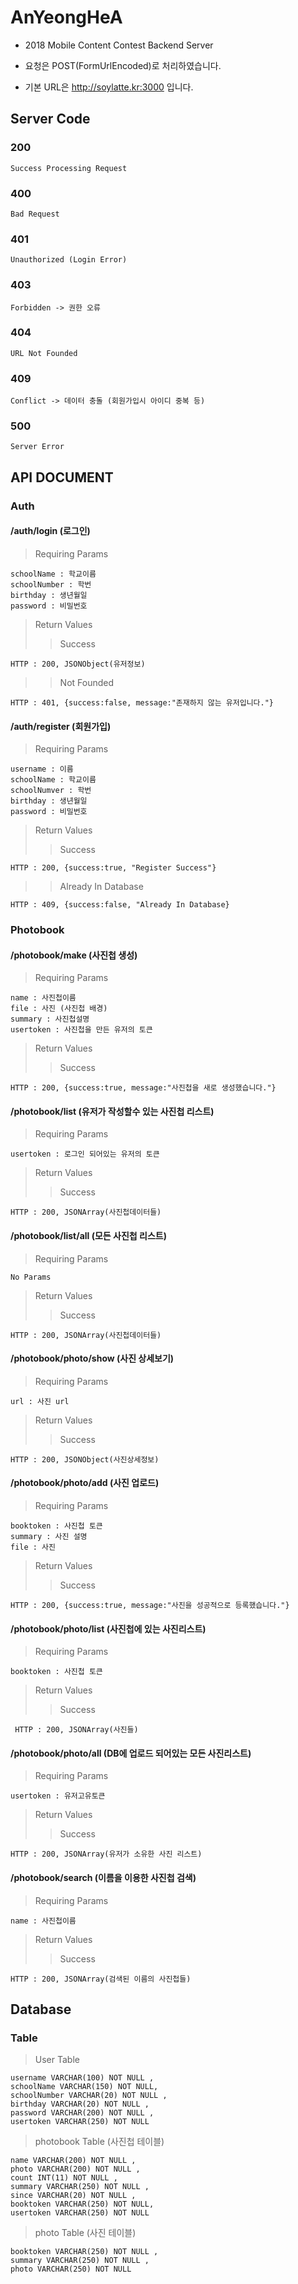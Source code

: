 # AnYeongHeA
* 2018 Mobile Content Contest Backend Server

* 요청은 POST(FormUrlEncoded)로 처리하였습니다.

* 기본 URL은 http://soylatte.kr:3000 입니다.

## Server Code
### 200

    Success Processing Request

### 400

    Bad Request

### 401

    Unauthorized (Login Error)

### 403

    Forbidden -> 권한 오류

### 404

    URL Not Founded

### 409

    Conflict -> 데이터 충돌 (회원가입시 아이디 중복 등)

### 500

    Server Error


## API DOCUMENT

### Auth

#### /auth/login (로그인)
>Requiring Params

    schoolName : 학교이름
    schoolNumber : 학번
    birthday : 생년월일
    password : 비밀번호

>Return Values
>>Success

    HTTP : 200, JSONObject(유저정보)

>>Not Founded

    HTTP : 401, {success:false, message:"존재하지 않는 유저입니다."}

#### /auth/register (회원가입)
>Requiring Params

    username : 이름
    schoolName : 학교이름
    schoolNumver : 학번
    birthday : 생년월일
    password : 비밀번호

>Return Values
>>Success

    HTTP : 200, {success:true, "Register Success"}

>>Already In Database

    HTTP : 409, {success:false, "Already In Database}

### Photobook

#### /photobook/make (사진첩 생성)
>Requiring Params

    name : 사진첩이름
    file : 사진 (사진첩 배경)
    summary : 사진첩설명
    usertoken : 사진첩을 만든 유저의 토큰
    
>Return Values
>>Success

    HTTP : 200, {success:true, message:"사진첩을 새로 생성했습니다."}
    
#### /photobook/list (유저가 작성할수 있는 사진첩 리스트)
>Requiring Params

    usertoken : 로그인 되어있는 유저의 토큰
    
>Return Values
>>Success

    HTTP : 200, JSONArray(사진첩데이터들)
    
#### /photobook/list/all (모든 사진첩 리스트)
>Requiring Params

    No Params
    
>Return Values
>>Success
    
    HTTP : 200, JSONArray(사진첩데이터들)
    
#### /photobook/photo/show (사진 상세보기)
>Requiring Params

    url : 사진 url
    
>Return Values
>>Success
    
    HTTP : 200, JSONObject(사진상세정보)
    
    
#### /photobook/photo/add (사진 업로드)
>Requiring Params

    booktoken : 사진첩 토큰
    summary : 사진 설명
    file : 사진
    
>Return Values
>>Success
    
    HTTP : 200, {success:true, message:"사진을 성공적으로 등록했습니다."}
   
#### /photobook/photo/list (사진첩에 있는 사진리스트)
>Requiring Params

    booktoken : 사진첩 토큰

>Return Values
>>Success
     
     HTTP : 200, JSONArray(사진들)
     
#### /photobook/photo/all (DB에 업로드 되어있는 모든 사진리스트)
>Requiring Params

    usertoken : 유저고유토큰
    
>Return Values
>>Success

    HTTP : 200, JSONArray(유저가 소유한 사진 리스트)
    
#### /photobook/search (이름을 이용한 사진첩 검색)
>Requiring Params

    name : 사진첩이름
    
>Return Values
>>Success

    HTTP : 200, JSONArray(검색된 이름의 사진첩들)
  
## Database
### Table
>User Table

    username VARCHAR(100) NOT NULL ,
    schoolName VARCHAR(150) NOT NULL,
    schoolNumber VARCHAR(20) NOT NULL ,
    birthday VARCHAR(20) NOT NULL ,
    password VARCHAR(200) NOT NULL ,
    usertoken VARCHAR(250) NOT NULL
    
>photobook Table (사진첩 테이블)

    name VARCHAR(200) NOT NULL ,
    photo VARCHAR(200) NOT NULL ,
    count INT(11) NOT NULL ,
    summary VARCHAR(250) NOT NULL ,
    since VARCHAR(20) NOT NULL ,
    booktoken VARCHAR(250) NOT NULL,
    usertoken VARCHAR(250) NOT NULL

>photo Table (사진 테이블)

    booktoken VARCHAR(250) NOT NULL ,
    summary VARCHAR(250) NOT NULL ,
    photo VARCHAR(250) NOT NULL
